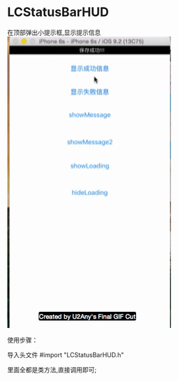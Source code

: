 # LCStatusBarHUD
在顶部弹出小提示框,显示提示信息
![](https://raw.githubusercontent.com/guoliancheng/LCStatusBarHUD/master/screenshots/Untitled1.gif)

使用步骤：

导入头文件
#import "LCStatusBarHUD.h"

里面全都是类方法,直接调用即可;